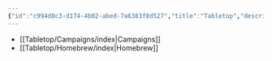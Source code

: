 ```yaml
---
{"id":"c994d8c3-d174-4b02-abed-7a6383f8d527","title":"Tabletop","description":"Tabletop RPG logs.","publish":true,"date_created":"Tuesday, April 2nd 2024, 7:07:48 pm","date_modified":"Friday, April 26th 2024, 11:23:01 pm","editing_lock":true,"live_preview":true,"cssclasses":["mado-heading"],"path":"Tabletop/index.md","permalink":"/tabletop/index/","PassFrontmatter":true}
---
```



- [[Tabletop/Campaigns/index\|Campaigns]]
- [[Tabletop/Homebrew/index\|Homebrew]]

